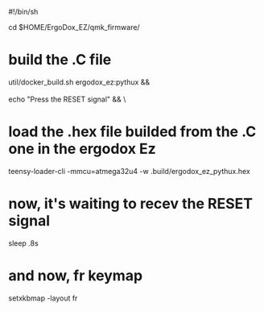 #!/bin/sh

cd $HOME/ErgoDox_EZ/qmk_firmware/
# build the .C file
util/docker_build.sh ergodox_ez:pythux && \
\
echo "Press the RESET signal" && \
# load the .hex file builded from the .C one in the ergodox Ez
teensy-loader-cli -mmcu=atmega32u4 -w .build/ergodox_ez_pythux.hex

# now, it's waiting to recev the RESET signal

sleep .8s
# and now, fr keymap
setxkbmap -layout fr
